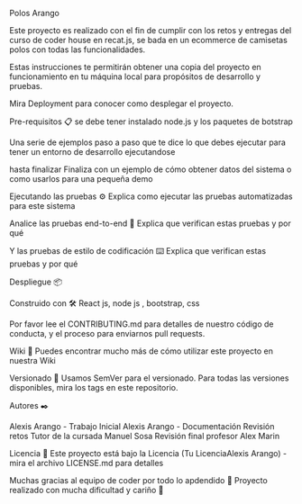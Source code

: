 Polos Arango

Este proyecto es realizado con el fin de cumplir con los retos y entregas del curso de coder house 
en recat.js, se bada en un ecommerce  de camisetas polos con todas las funcionalidades.


Estas instrucciones te permitirán obtener una copia del proyecto en funcionamiento en tu máquina local para propósitos de desarrollo y pruebas.

Mira Deployment para conocer como desplegar el proyecto.

Pre-requisitos 📋
se debe tener instalado node.js y los paquetes de botstrap

Una serie de ejemplos paso a paso que te dice lo que debes ejecutar para tener un entorno de desarrollo ejecutandose


hasta finalizar
Finaliza con un ejemplo de cómo obtener datos del sistema o como usarlos para una pequeña demo

Ejecutando las pruebas ⚙️
Explica como ejecutar las pruebas automatizadas para este sistema

Analice las pruebas end-to-end 🔩
Explica que verifican estas pruebas y por qué


Y las pruebas de estilo de codificación ⌨️
Explica que verifican estas pruebas y por qué


Despliegue 📦


Construido con 🛠️
React js, node js , bootstrap, css


Por favor lee el CONTRIBUTING.md para detalles de nuestro código de conducta, y el proceso para enviarnos pull requests.

Wiki 📖
Puedes encontrar mucho más de cómo utilizar este proyecto en nuestra Wiki

Versionado 📌
Usamos SemVer para el versionado. Para todas las versiones disponibles, mira los tags en este repositorio.

Autores ✒️


Alexis Arango - Trabajo Inicial
Alexis Arango - Documentación 
Revisión retos Tutor de la cursada Manuel Sosa 
Revisión final profesor Alex Marin 


Licencia 📄
Este proyecto está bajo la Licencia (Tu LicenciaAlexis Arango) - mira el archivo LICENSE.md para detalles

Muchas gracias al equipo de coder por todo lo apdendido 🎁
Proyecto realizado con mucha dificultad y cariño 📢
